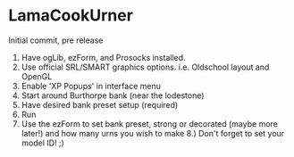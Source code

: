 # LamaCookUrner
Initial commit, pre release

1. Have ogLib, ezForm, and Prosocks installed.
2. Use official SRL/SMART graphics options. i.e. Oldschool layout and OpenGL
3. Enable 'XP Popups' in interface menu
4. Start around Burthorpe bank (near the lodestone)
5. Have desired bank preset setup (required)
6. Run
7. Use the ezForm to set bank preset, strong or decorated (maybe more later!) and how many urns you wish to make
8.) Don't forget to set your model ID! ;)
